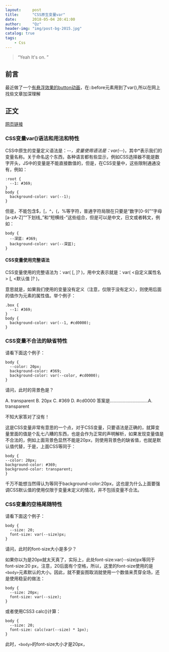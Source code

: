 ```yaml
---
layout:     post
title:      "CSS原生变量var"
date:       2018-05-04 20:41:00
author:     "Qz"
header-img: "img/post-bg-2015.jpg"
catalog: true
tags:
    - Css
---
```


> “Yeah It's on. ”

## 前言
最近做了一个[有悬浮效果的button动画](https://github.com/QinZhen001/animation-demo/blob/master/suspended-button/index.html)，在::before元素用到了var(),所以在网上找些文章加深理解





## 正文
[网页链接](http://www.zhangxinxu.com/wordpress/2016/11/css-css3-variables-var/)


### CSS变量var()语法和用法和特性
CSS中原生的变量定义语法是：--*，变量使用语法是：var(--*)，其中*表示我们的变量名称。关于命名这个东西，各种语言都有些显示，例如CSS选择器不能是数字开头，JS中的变量是不能直接数值的，但是，在CSS变量中，这些限制通通没有，例如：

```
:root {
  --1: #369;
}
body {
  background-color: var(--1);
}
```

但是，不能包含$，[，^，(，%等字符，普通字符局限在只要是“数字[0-9]”“字母[a-zA-Z]”“下划线_”和“短横线-”这些组合，但是可以是中文，日文或者韩文，例如：


```
body {
  --深蓝: #369;
  background-color: var(--深蓝);
}
```





#### CSS变量使用完整语法

CSS变量使用的完整语法为：var( [, ]? )，用中文表示就是：var( <自定义属性名> [, <默认值 ]? )，

意思就是，如果我们使用的变量没有定义（注意，仅限于没有定义），则使用后面的值作为元素的属性值。举个例子：
```
.box {
  --1: #369;
}
body {
  background-color: var(--1, #cd0000);
}
```



### CSS变量不合法的缺省特性
请看下面这个例子：
```
body {
  --color: 20px;
  background-color: #369;
  background-color: var(--color, #cd0000);
}
```
请问，此时<body>的背景色是？

A. transparent    B. 20px     C. #369      D. #cd0000
答案是…………………………A. transparent

不知大家答对了没有！

这是CSS变量非常有意思的一个点，对于CSS变量，只要语法是正确的，就算变量里面的值是个乱七八糟的东西，也是会作为正常的声明解析，如果发现变量值是不合法的，例如上面背景色显然不能是20px，则使用背景色的缺省值，也就是默认值代替，于是，上面CSS等同于：
```
body {
--color: 20px;
background-color: #369;
background-color: transparent;
}
```
千万不能想当然得认为等同于background-color:20px，这也是为什么上面要强调CSS默认值的使用仅限于变量未定义的情况，并不包括变量不合法。



### CSS变量的空格尾随特性
请看下面这个例子：
```
body {
  --size: 20;   
  font-size: var(--size)px;
}
```
请问，此时<body>的font-size大小是多少？

如果你以为是20px就太天真了，实际上，此处font-size:var(--size)px等同于font-size:20 px，注意，20后面有个空格，所以，这里的font-size使用的是`<body>`元素默认的大小。因此，就不要妄图取消就使用一个数值来贯穿全场，还是使用稳妥的做法：
```
body {
  --size: 20px;   
  font-size: var(--size);
}
```
或者使用CSS3 calc()计算：
```
body {
  --size: 20;   
  font-size: calc(var(--size) * 1px);
}
```
此时，`<body>`的font-size大小才是20px，


